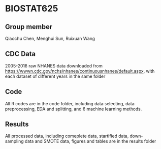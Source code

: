 # BIOSTAT625 

## Group member
Qiaochu Chen, Menghui Sun, Ruixuan Wang

## CDC Data
2005-2018 raw NHANES data downloaded from https://wwwn.cdc.gov/nchs/nhanes/continuousnhanes/default.aspx, with each dataset of different years in the same folder

## Code
All R codes are in the code folder, including data selecting, data preprocessing, EDA and splitting, and 6 machine learning methods.

## Results
All processed data, including comeplete data, startified data, down-sampling data and SMOTE data, figures and tables are in the results folder 

